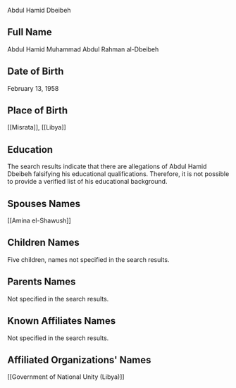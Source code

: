 Abdul Hamid Dbeibeh

## Full Name
Abdul Hamid Muhammad Abdul Rahman al-Dbeibeh

## Date of Birth
February 13, 1958

## Place of Birth
[[Misrata]], [[Libya]]

## Education
The search results indicate that there are allegations of Abdul Hamid Dbeibeh falsifying his educational qualifications. Therefore, it is not possible to provide a verified list of his educational background.

## Spouses Names
[[Amina el-Shawush]]

## Children Names
Five children, names not specified in the search results.

## Parents Names
Not specified in the search results.

## Known Affiliates Names
Not specified in the search results.

## Affiliated Organizations' Names
[[Government of National Unity (Libya)]]